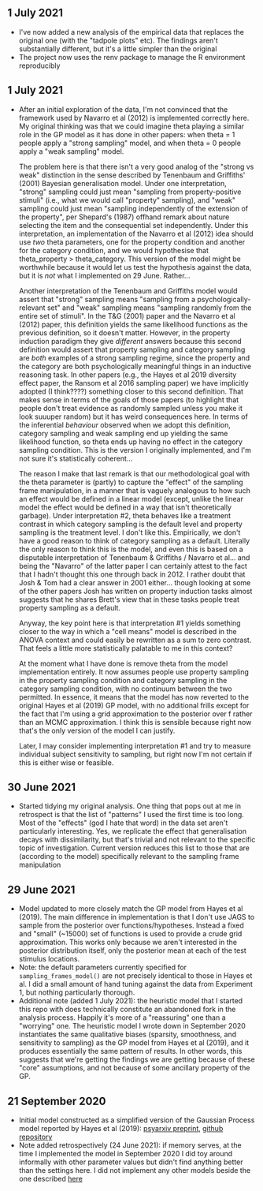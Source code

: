 
## 1 July 2021

- I've now added a new analysis of the empirical data that replaces the original one
  (with the "tadpole plots" etc). The findings aren't substantially different, but
  it's a little simpler than the original
- The project now uses the renv package to manage the R environment reproducibly

## 1 July 2021

- After an initial exploration of the data, I'm not convinced that the framework
  used by Navarro et al (2012) is implemented correctly here. My original thinking was 
  that we could imagine theta playing a similar role in the GP model as it has
  done in other papers: when theta = 1 people apply a "strong sampling" model,
  and when theta = 0 people apply a "weak sampling" model. 
  
  The problem here is 
  that there isn't a very good analog of the "strong vs weak" distinction in 
  the sense described by Tenenbaum and Griffiths' (2001) Bayesian generalisation
  model. Under one interpretation, "strong" sampling could just mean "sampling
  from property-positive stimuli" (i.e., what we would call "property" sampling),
  and "weak" sampling could just mean "sampling independently of the extension
  of the property", per Shepard's (1987) offhand remark about nature selecting the 
  item and the consequential set independently. Under this interpretation, an
  implementation of the Navarro et al (2012) idea should use *two* theta parameters, 
  one for the property condition and another for the category condition, and 
  we would hypothesise that theta_property > theta_category. This version of 
  the model might be worthwhile because it would let us test the hypothesis 
  against the data, but it is *not* what I implemented on 29 June. Rather...
  
  Another interpretation of the Tenenbaum and Griffiths model would assert that
  "strong" sampling means "sampling from a psychologically-relevant set" and
  "weak" sampling means "sampling randomly from the entire set of stimuli". In
  the T&G (2001) paper and the Navarro et al (2012) paper, this definition 
  yields the same likelihood functions as the previous definition, so it doesn't
  matter. However, in the property induction paradigm they give *different*
  answers because this second definition would assert that property sampling 
  and category sampling are *both* examples of a strong sampling regime, since
  the property and the category are both psychologically meaningful things in 
  an inductive reasoning task. In other papers (e.g., the Hayes et al 2019 
  diversity effect paper, the Ransom et al 2016 sampling paper) we have implicitly
  adopted (I think????) something closer to this second definition. That makes
  sense in terms of the goals of those papers (to highlight that people don't
  treat evidence as randomly sampled unless you make it look suuuper random) 
  but it has weird consequences here. In terms of the inferential *behaviour*
  observed when we adopt this definition, category sampling and weak sampling
  end up yielding the same likelihood function, so theta ends up having no
  effect in the category sampling condition. This is the version I originally
  implemented, and I'm not sure it's statistically coherent...
  
  The reason I make that last remark is that our methodological goal with the
  theta parameter is (partly) to capture the "effect" of the sampling frame 
  manipulation, in a manner that is vaguely analogous to how such an effect 
  would be defined in a linear model (except, unlike the linear model the 
  effect would be defined in a way that isn't theoretically garbage). Under 
  interpretation #2, theta behaves like a treatment contrast in which category
  sampling is the default level and property sampling is the treatment level. 
  I don't like this. Empirically, we don't have a good reason to think of 
  category sampling as a default. Literally the only reason to think this is 
  the model, and even this is based on a disputable interpretation of 
  Tenenbaum & Griffiths / Navarro et al... and being the "Navarro" of the latter
  paper I can certainly attest to the fact that I hadn't thought this one 
  through back in 2012. I rather doubt that Josh & Tom had a clear answer in 
  2001 either... though looking at some of the other papers Josh has written
  on property induction tasks almost suggests that he shares Brett's view that
  in these tasks people treat property sampling as a default.
  
  Anyway, the key point here is that interpretation #1 yields something closer
  to the way in which a "cell means" model is described in the ANOVA context and
  could easily be rewritten as a sum to zero contrast. That feels a little more
  statistically palatable to me in this context? 
  
  At the moment what I have done is remove theta from the model implementation
  entirely. It now assumes people use property sampling in the property
  sampling condition and category sampling in the category sampling condition,
  with no continuum between the two permitted. In essence, it means that the 
  model has now reverted to the original Hayes et al (2019) GP model, with no
  additional frills except for the fact that I'm using a grid approximation to 
  the posterior over f rather than an MCMC approximation. I think this is 
  sensible because right now that's the only version of the model I can justify.
  
  Later, I may consider implementing interpretation #1 and try to measure 
  individual subject sensitivity to sampling, but right now I'm not certain if 
  this is either wise or feasible.


## 30 June 2021

- Started tidying my original analysis. One thing that pops out at me in 
  retrospect is that the list of "patterns" I used the first time is too
  long. Most of the "effects" (god I hate that word) in the data set aren't
  particularly interesting. Yes, we replicate the effect that generalisation
  decays with dissimilarity, but that's trivial and not relevant to the 
  specific topic of investigation. Current version reduces this list to those
  that are (according to the model) specifically relevant to the sampling frame
  manipulation

## 29 June 2021

- Model updated to more closely match the GP model from Hayes et al (2019).
  The main difference in implementation is that I don't use JAGS to sample from
  the posterior over functions/hypotheses. Instead a fixed and "small" (~15000)
  set of functions is used to provide a crude grid approximation. This works 
  only because we aren't interested in the posterior distribution itself, only
  the posterior mean at each of the test stimulus locations.
- Note: the default parameters currently specified for `sampling_frames_model()`
  are not precisely identical to those in Hayes et al. I did a small amount of
  hand tuning against the data from Experiment 1, but nothing particularly 
  thorough.
- Additional note (added 1 July 2021): the heuristic model that I started this
  repo with does technically constitute an abandoned fork in the analysis
  process. Happily it's more of a "reassuring" one than a "worrying" one. The
  heuristic model I wrote down in September 2020 instantiates the same 
  qualitative biases (sparsity, smoothness, and sensitivity to sampling) as 
  the GP model from Hayes et al (2019), and it produces essentially the same
  pattern of results. In other words, this suggests that we're getting the 
  findings we are getting because of these "core" assumptions, and not because
  of some ancillary property of the GP. 

## 21 September 2020

- Initial model constructed as a simplified version of the Gaussian Process 
  model reported by Hayes et al (2019): [psyarxiv preprint](https://doi.org/10.17605/OSF.IO/2M83V),
  [github repository](https://github.com/djnavarro/samplingframes)
- Note added retrospectively (24 June 2021): if memory serves, at the time I 
  implemented the model in September 2020 I did toy around informally with other 
  parameter values but didn't find anything better than the settings here. I 
  did not implement any other models beside the one described
  [here](https://github.com/djnavarro/sampling-differences/blob/34966459c5c490a22fa7e9b2baddc4fca4397629/models/sampling_frames_model.R)

